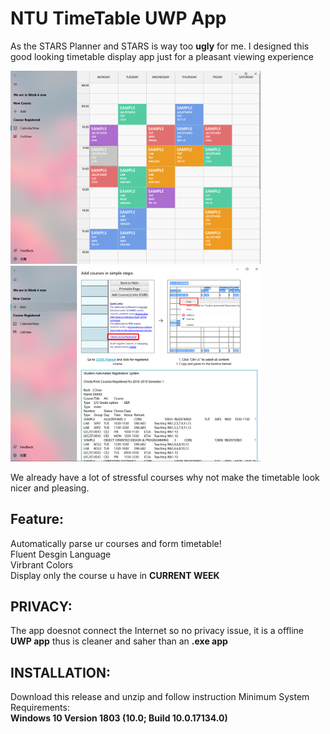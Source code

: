 # NTU TimeTable UWP App

As the STARS Planner and STARS is way too **ugly** for me. I designed this good looking timetable display app just for a pleasant viewing experience

<img src="Image/FileV2.png" alt="drawing" width="400" />
<img src="Image/FileV1.png" alt="drawing" width="400" />

We already have a lot of stressful courses why not make the timetable look nicer and pleasing.

## Feature:

Automatically parse ur courses and form timetable!  
Fluent Desgin Language  
Virbrant Colors  
Display only the course u have in **CURRENT WEEK** 


## PRIVACY:

The app doesnot connect the Internet so no privacy issue, it is a offline **UWP app** thus is cleaner and saher than an **.exe app**

## INSTALLATION:

Download this release and unzip and follow instruction
Minimum System Requirements:  
**Windows 10 Version 1803 (10.0; Build 10.0.17134.0)**
